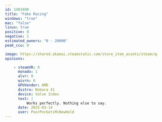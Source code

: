```yaml
---
id: 1481600
title: "Fake Racing"
windows: "true"
mac: "false"
linux: true
positive: 8
negative: 1
estimated_owners: "0 - 20000"
peak_ccu: 0

image: https://shared.akamai.steamstatic.com/store_item_assets/steam/apps/1481600/header.jpg?t=1661923327
opinions:

    - steamVR: 0
      monado: 1
      alvr: 0
      wivrn: 0
      GPUVendor: AMD
      distro: Nobara 41
      device: Valve Index
      text: |
          Works perfectly. Nothing else to say.
      date: 2025-03-14
      user: PoorPocketsMcNewHold
---
```

